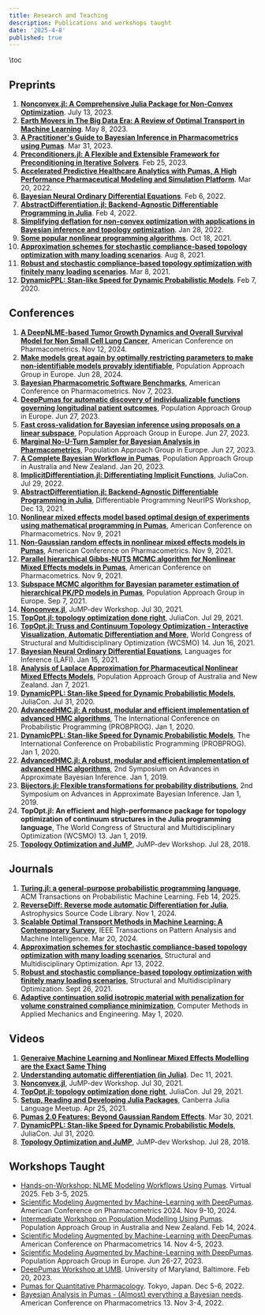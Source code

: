 ```yaml
---
title: Research and Teaching
description: Publications and workshops taught
date: '2025-4-8'
published: true
---
```


\toc

## Preprints

1. [**Nonconvex.jl: A Comprehensive Julia Package for Non-Convex Optimization**](https://www.researchgate.net/publication/372336223_Nonconvexjl_A_Comprehensive_Julia_Package_for_Non-Convex_Optimization). July 13, 2023.
1. [**Earth Movers in The Big Data Era: A Review of Optimal Transport in Machine Learning**](https://arxiv.org/abs/2305.05080). May 8, 2023.
1. [**A Practitioner's Guide to Bayesian Inference in Pharmacometrics using Pumas**](https://arxiv.org/abs/2304.04752). Mar 31, 2023.
1. [**Preconditioners.jl: A Flexible and Extensible Framework for Preconditioning in Iterative Solvers**](https://www.researchgate.net/publication/368781255_Preconditionersjl_A_Flexible_and_Extensible_Framework_for_Preconditioning_in_Iterative_Solvers). Feb 25, 2023.
1. [**Accelerated Predictive Healthcare Analytics with Pumas, A High Performance Pharmaceutical Modeling and Simulation Platform**](https://www.biorxiv.org/content/10.1101/2020.11.28.402297v2.abstract). Mar 20, 2022.
1. [**Bayesian Neural Ordinary Differential Equations**](https://arxiv.org/abs/2012.07244). Feb 6, 2022.
1. [**AbstractDifferentiation.jl: Backend-Agnostic Differentiable Programming in Julia**](https://arxiv.org/abs/2109.12449). Feb 4, 2022.
1. [**Simplifying deflation for non-convex optimization with applications in Bayesian inference and topology optimization**](https://arxiv.org/abs/2201.11926). Jan 28, 2022.
1. [**Some popular nonlinear programming algorithms**](https://www.researchgate.net/publication/355362612_Some_popular_nonlinear_programming_algorithms). Oct 18, 2021.
1. [**Approximation schemes for stochastic compliance-based topology optimization with many loading scenarios**](https://arxiv.org/abs/2108.03654). Aug 8, 2021.
1. [**Robust and stochastic compliance-based topology optimization with finitely many loading scenarios**](https://arxiv.org/abs/2103.04594). Mar 8, 2021.
1. [**DynamicPPL: Stan-like Speed for Dynamic Probabilistic Models**](https://arxiv.org/abs/2002.02702). Feb 7, 2020.

## Conferences

1. [**A DeepNLME-based Tumor Growth Dynamics and Overall Survival Model for Non Small Cell Lung Cancer**](https://pai-marketing-materials.s3.us-east-2.amazonaws.com/2024/Poster/A+DeepNLME-based+Tumor+Growth+Dynamics+and+Overall+Survival+Model+for+Non+Small+Cell+Lung+Cancer.pdf), American Conference on Pharmacometrics. Nov 12, 2024.
1. [**Make models great again by optimally restricting parameters to make non-identifiable models provably identifiable**](https://www.page-meeting.org/default.asp?abstract=11072), Population Approach Group in Europe. Jun 28, 2024.
1. [**Bayesian Pharmacometric Software Benchmarks**](https://github.com/PumasAI-Labs/Bayesian-Benchmarks), American Conference on Pharmacometrics. Nov 7, 2023.
1. [**DeepPumas for automatic discovery of individualizable functions governing longitudinal patient outcomes**](https://www.page-meeting.org/default.asp?abstract=10522), Population Approach Group in Europe. Jun 27, 2023.
1. [**Fast cross-validation for Bayesian inference using proposals on a linear subspace**](https://www.page-meeting.org/default.asp?abstract=10636), Population Approach Group in Europe. Jun 27, 2023.
1. [**Marginal No-U-Turn Sampler for Bayesian Analysis in Pharmacometrics**](https://www.page-meeting.org/default.asp?abstract=10637), Population Approach Group in Europe. Jun 27, 2023.
1. [**A Complete Bayesian Workflow in Pumas**](https://www.paganz.org/abstracts/a-complete-bayesian-workflow-in-pumas/), Population Approach Group in Australia and New Zealand. Jan 20, 2023.
1. [**ImplicitDifferentiation.jl: Differentiating Implicit Functions**](https://www.youtube.com/watch?v=TkVDcujVNJ4&t=1s), JuliaCon. Jul 29, 2022.
1. [**AbstractDifferentiation.jl: Backend-Agnostic Differentiable Programming in Julia**](https://neurips.cc/virtual/2021/35276), Differentiable Programming NeurIPS Workshop, Dec 13, 2021.
1. [**Nonlinear mixed effects model based optimal design of experiments using mathematical programming in Pumas**](https://www.go-acop.org/default.asp?abstract=247), American Conference on Pharmacometrics. Nov 9, 2021
1. [**Non-Gaussian random effects in nonlinear mixed effects models in Pumas**](https://www.go-acop.org/default.asp?abstract=246), American Conference on Pharmacometrics. Nov 9, 2021.
1. [**Parallel hierarchical Gibbs-NUTS MCMC algorithm for Nonlinear Mixed Effects models in Pumas**](https://www.go-acop.org/default.asp?abstract=248), American Conference on Pharmacometrics. Nov 9, 2021.
1. [**Subspace MCMC algorithm for Bayesian parameter estimation of hierarchical PK/PD models in Pumas**](https://www.page-meeting.org/pdf_assets/5437-PAGE6.pdf), Population Approach Group in Europe. Sep 7, 2021.
1. [**Nonconvex.jl**](https://www.youtube.com/watch?v=eQ9qpsO5OBM), JuMP-dev Workshop. Jul 30, 2021.
1. [**TopOpt.jl: topology optimization done right**](https://www.youtube.com/watch?v=sBqdkxPXluU), JuliaCon. Jul 29, 2021.
1. [**TopOpt.jl: Truss and Continuum Topology Optimization - Interactive Visualization, Automatic Differentiation and More**](https://web.mit.edu/yijiangh/www/papers/topopt_jl_WCSMO2021.pdf), World Congress of Structural and Multidisciplinary Optimization (WCSMO) 14. Jun 16, 2021.
1. [**Bayesian Neural Ordinary Differential Equations**](https://popl21.sigplan.org/details/lafi-2021-papers/7/Bayesian-Neural-Ordinary-Differential-Equations), Languages for Inference (LAFI). Jan 15, 2021.
1. [**Analysis of Laplace Approximation for Pharmaceutical Nonlinear Mixed Effects Models**](https://www.paganz.org/abstracts/analysis-of-laplace-approximation-for-pharmaceutical-nonlinear-mixed-effects-models/), Population Approach Group of Australia and New Zealand. Jan 7, 2021.
1. [**DynamicPPL: Stan-like Speed for Dynamic Probabilistic Models**](https://www.youtube.com/watch?v=aD_VEjDtOX0), JuliaCon. Jul 31, 2020.
1. [**AdvancedHMC.jl: A robust, modular and efficient implementation of advanced HMC algorithms**](https://probprog.cc/2020/assets/posters/fri/46.pdf), The International Conference on Probabilistic Programming (PROBPROG). Jan 1, 2020.
1. [**DynamicPPL: Stan-like Speed for Dynamic Probabilistic Models**](https://probprog.cc/2020/assets/posters/fri/30.pdf), The International Conference on Probabilistic Programming (PROBPROG). Jan 1, 2020.
1. [**AdvancedHMC.jl: A robust, modular and efficient implementation of advanced HMC algorithms**](https://proceedings.mlr.press/v118/xu20a.html?ref=https://githubhelp.com), 2nd Symposium on Advances in Approximate Bayesian Inference. Jan 1, 2019.
1. [**Bijectors.jl: Flexible transformations for probability distributions**](https://proceedings.mlr.press/v118/fjelde20a), 2nd Symposium on Advances in Approximate Bayesian Inference. Jan 1, 2019.
1. **TopOpt.jl: An efficient and high-performance package for topology optimization of continuum structures in the Julia programming language**, The World Congress of Structural and Multidisciplinary Optimization (WCSMO) 13. Jan 1, 2019.
1. [**Topology Optimization and JuMP**](https://www.youtube.com/watch?v=zNZ_bw1ti00), JuMP-dev Workshop. Jul 28, 2018.

## Journals

1. [**Turing.jl: a general-purpose probabilistic programming language**](https://dl.acm.org/doi/abs/10.1145/3711897), ACM Transactions on Probabilistic Machine Learning. Feb 14, 2025.
1. [**ReverseDiff: Reverse mode automatic Differentiation for Julia**](https://ui.adsabs.harvard.edu/abs/2024ascl.soft11010R/abstract), Astrophysics Source Code Library. Nov 1, 2024.
1. [**Scalable Optimal Transport Methods in Machine Learning: A Contemporary Survey**](https://ieeexplore.ieee.org/abstract/document/10476763), IEEE Transactions on Pattern Analysis and Machine Intelligence. Mar 20, 2024.
1. [**Approximation schemes for stochastic compliance-based topology optimization with many loading scenarios**](https://link.springer.com/article/10.1007/s00158-022-03221-0), Structural and Multidisciplinary Optimization. Apr 13, 2022.
1. [**Robust and stochastic compliance-based topology optimization with finitely many loading scenarios**](https://link.springer.com/article/10.1007/s00158-021-03022-x), Structural and Multidisciplinary Optimization. Sept 26, 2021.
1. [**Adaptive continuation solid isotropic material with penalization for volume constrained compliance minimization**](https://www.sciencedirect.com/science/article/pii/S0045782520300621), Computer Methods in Applied Mechanics and Engineering. May 1, 2020.

## Videos

1. [**Generaive Machine Learning and Nonlinear Mixed Effects Modelling are the Exact Same Thing**](https://youtu.be/HlExhuvaAVQ?si=LG2Vqu4BK5ooPqCg)
1. [**Understanding automatic differentiation (in Julia)**](https://www.youtube.com/watch?v=UqymrMG-Qi4&t=1862s). Dec 11, 2021.
1. [**Nonconvex.jl**](https://www.youtube.com/watch?v=eQ9qpsO5OBM), JuMP-dev Workshop. Jul 30, 2021.
1. [**TopOpt.jl: topology optimization done right**](https://www.youtube.com/watch?v=sBqdkxPXluU), JuliaCon. Jul 29, 2021.
1. [**Setup, Reading and Developing Julia Packages**](https://www.youtube.com/watch?v=HbR4oCjMCM8), Canberra Julia Language Meetup. Apr 25, 2021.
1. [**Pumas 2.0 Features: Beyond Gaussian Random Effects**](https://www.youtube.com/watch?v=rSlT6KUwTK4). Mar 30, 2021.
1. [**DynamicPPL: Stan-like Speed for Dynamic Probabilistic Models**](https://www.youtube.com/watch?v=aD_VEjDtOX0), JuliaCon. Jul 31, 2020.
1. [**Topology Optimization and JuMP**](https://www.youtube.com/watch?v=zNZ_bw1ti00), JuMP-dev Workshop. Jul 28, 2018.

## Workshops Taught

- [Hands-on-Workshop: NLME Modeling Workflows Using Pumas](https://github.com/PumasAI-Labs/Pumas_Berlin_Virtual_Workshop_2025). Virtual 2025. Feb 3-5, 2025.
- [Scientific Modeling Augmented by Machine-Learning with DeepPumas](https://github.com/PumasAI-Labs/DeepPumas_workshop_2024_ACoP). American Conference on Pharmacometrics 2024. Nov 9-10, 2024.
- [Intermediate Workshop on Population Modelling Using Pumas](https://github.com/PumasAI-Labs/PAGANZ_2024_NLME_Workshop). Population Approach Group in Australia and New Zealand. Feb 14, 2024.
- [Scientific Modeling Augmented by Machine-Learning with DeepPumas](https://github.com/PumasAI-Labs/DeepPumas_workshop_2023_ACOP). American Conference on Pharmacometrics 14. Nov 4-5, 2023.
- [Scientific Modeling Augmented by Machine-Learning with DeepPumas](https://github.com/PumasAI-Labs/DeepPumas_workshop_2023_PAGE). Population Approach Group in Europe. Jun 26-27, 2023.
- [DeepPumas Workshop at UMB](https://github.com/PumasAI-Labs/DeepPumas_workshop_2023_UMB). University of Maryland, Baltimore. Feb 20, 2023.
- [Pumas for Quantitative Pharmacology](https://github.com/PumasAI/Pumas_Workshop_Tokyo_2022). Tokyo, Japan. Dec 5-6, 2022.
- [Bayesian Analysis in Pumas - (Almost) everything a Bayesian needs](https://github.com/PumasAI/Bayesian-Workshop). American Conference on Pharmacometrics 13. Nov 3-4, 2022.
